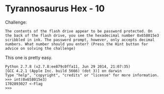 # Tyrannosaurus Hex - 10

Challenge:

```The contents of the flash drive appear to be password protected. On the back of the flash drive, you see the hexadecimal number 0x658015e3 scribbled in ink. The password prompt, however, only accepts decimal numbers. What number should you enter? (Press the Hint button for advice on solving the challenge)```

This one is pretty easy.

```
Python 2.7.8 (v2.7.8:ee879c0ffa11, Jun 29 2014, 21:07:35)
[GCC 4.2.1 (Apple Inc. build 5666) (dot 3)] on darwin
Type "help", "copyright", "credits" or "license" for more information.
>>> int(0x658015e3)
1702893027 <-Flag
>>>
```

